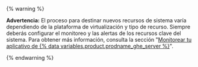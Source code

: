 {% warning %}

**Advertencia:** El proceso para destinar nuevos recursos de sistema varía dependiendo de la plataforma de virtualización y tipo de recurso. Siempre deberás configurar el monitoreo y las alertas de los recursos clave del sistema. Para obtener más información, consulta la sección "[Monitorear tu aplicativo de {% data variables.product.prodname_ghe_server %}](/enterprise/admin/guides/installation/monitoring-your-github-enterprise-server-appliance/)".

{% endwarning %}
